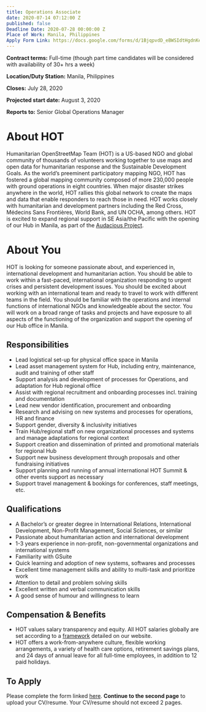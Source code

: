 ```yaml
---
title: Operations Associate
date: 2020-07-14 07:12:00 Z
published: false
Deadline Date: 2020-07-28 00:00:00 Z
Place of Work: Manila, Philippines
Apply Form Link: https://docs.google.com/forms/d/1BjqpvdD_eBWSIdtHgdnKesK9cVVitXapNi33SnW7R0E/edit?usp=sharing
---
```


**Contract terms:** Full-time (though part time candidates will be considered with availability of 30+ hrs a week)

**Location/Duty Station:** Manila, Philippines

**Closes:** July 28, 2020 

**Projected start date:** August 3, 2020

**Reports to:** Senior Global Operations Manager

# About HOT

Humanitarian OpenStreetMap Team (HOT) is a US-based NGO and global community of thousands of volunteers working together to use maps and open data for humanitarian response and the Sustainable Development Goals. As the world’s preeminent participatory mapping NGO, HOT has fostered a global mapping community composed of more 230,000 people with ground operations in eight countries. When major disaster strikes anywhere in the world, HOT rallies this global network to create the maps and data that enable responders to reach those in need. HOT works closely with humanitarian and development partners including the Red Cross, Médecins Sans Frontières, World Bank, and UN OCHA, among others. HOT is excited to expand regional support in SE Asia/the Pacific with the opening of our Hub in Manila, as part of the [Audacious Project](https://audaciousproject.org/ideas/2020/humanitarian-openstreetmap-team). 

# About You 

HOT is looking for someone passionate about, and experienced in, international development and humanitarian action. You should be able to work within a fast-paced, international organization responding to urgent crises and persistent development issues. You should be excited about working with an international team and ready to travel to work with different teams in the field. You should be familiar with the operations and internal functions of international NGOs and knowledgeable about the sector.  You will work on a broad range of tasks and projects and have exposure to all aspects of the functioning of the organization and support the opening of our Hub office in Manila.
 
## Responsibilities
 
* Lead logistical set-up for physical office space in Manila
* Lead asset management system for Hub, including entry, maintenance, audit and training of other staff
* Support analysis and development of processes for Operations, and adaptation for Hub regional office
* Assist with regional recruitment and onboarding processes incl. training and documentation 
* Lead new vendor identification, procurement and onboarding 
* Research and advising on new systems and processes for operations, HR and finance
* Support gender, diversity & inclusivity initiatives 
* Train Hub/regional staff on new organizational processes and systems and manage adaptations for regional context 
* Support creation and dissemination of printed and promotional materials for regional Hub
* Support new business development through proposals and other fundraising initiatives 
* Support planning and running of annual international HOT Summit & other events support as necessary 
* Support travel management & bookings for conferences, staff meetings, etc.

## Qualifications 

* A Bachelor’s or greater degree in International Relations, International Development, Non-Profit Management, Social Sciences, or similar 
* Passionate about humanitarian action and international development 
* 1-3 years experience in non-profit, non-governmental organizations and international systems
* Familiarity with GSuite
* Quick learning and adoption of new systems, softwares and processes
* Excellent time management skills and ability to multi-task and prioritize work
* Attention to detail and problem solving skills
* Excellent written and verbal communication skills
* A good sense of humour and willingness to learn

## Compensation & Benefits

* HOT values salary transparency and equity. All HOT salaries globally are set according to a [framework](https://www.hotosm.org/salaries) detailed on our website.
* HOT offers a work-from-anywhere culture, flexible working arrangements, a variety of health care options, retirement savings plans, and 24 days of annual leave for all full-time employees, in addition to 12 paid holidays. 

## To Apply

Please complete the form linked [here](https://docs.google.com/forms/d/e/1FAIpQLSc61CK91Oa5sEP6mmtp3jNsaYPC4392Fi1kA_RZSvy3mMhXxg/viewform?usp=sf_link). **Continue to the second page** to upload your CV/resume. Your CV/resume should not exceed 2 pages. 